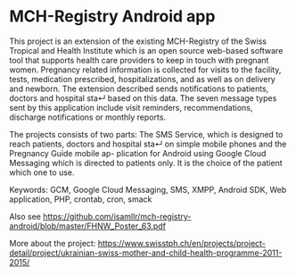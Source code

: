 # MCH-Registry Android app

This project is an extension of the existing MCH-Registry of the Swiss Tropical and Health Institute which is an open source web-based software tool that supports health care providers to keep in touch with pregnant women. Pregnancy related information is collected for visits to the facility, tests, medication prescribed, hospitalizations, and as well as on delivery and newborn. The extension described sends notifications to patients, doctors and hospital sta↵ based on this data. The seven message types sent
by this application include visit reminders, recommendations, discharge notifications or monthly reports.

The projects consists of two parts: The SMS Service, which is designed to reach patients, doctors and hospital sta↵ on simple mobile phones and the Pregnancy Guide mobile ap-
plication for Android using Google Cloud Messaging which is directed to patients only. It is the choice of the patient which one to use.

Keywords: GCM, Google Cloud Messaging, SMS, XMPP, Android SDK, Web application, PHP, crontab, cron, smack

Also see  https://github.com/isamllr/mch-registry-android/blob/master/FHNW_Poster_63.pdf

More about the project: https://www.swisstph.ch/en/projects/project-detail/project/ukrainian-swiss-mother-and-child-health-programme-2011-2015/


